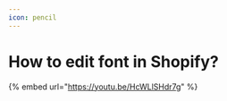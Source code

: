 ```yaml
---
icon: pencil
---
```


# How to edit font in Shopify?

{% embed url="https://youtu.be/HcWLlSHdr7g" %}
